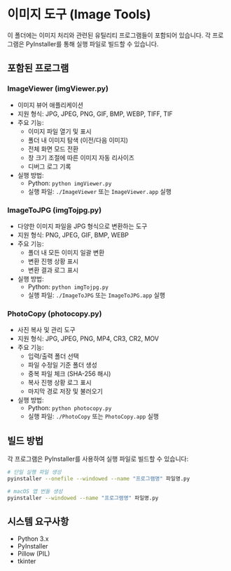 # 이미지 도구 (Image Tools)

이 폴더에는 이미지 처리와 관련된 유틸리티 프로그램들이 포함되어 있습니다. 각 프로그램은 PyInstaller를 통해 실행 파일로 빌드할 수 있습니다.

## 포함된 프로그램

### ImageViewer (imgViewer.py)
- 이미지 뷰어 애플리케이션
- 지원 형식: JPG, JPEG, PNG, GIF, BMP, WEBP, TIFF, TIF
- 주요 기능:
  - 이미지 파일 열기 및 표시
  - 폴더 내 이미지 탐색 (이전/다음 이미지)
  - 전체 화면 모드 전환
  - 창 크기 조절에 따른 이미지 자동 리사이즈
  - 디버그 로그 기록
- 실행 방법:
  - Python: `python imgViewer.py`
  - 실행 파일: `./ImageViewer` 또는 `ImageViewer.app` 실행

### ImageToJPG (imgTojpg.py)
- 다양한 이미지 파일을 JPG 형식으로 변환하는 도구
- 지원 형식: PNG, JPEG, GIF, BMP, WEBP
- 주요 기능:
  - 폴더 내 모든 이미지 일괄 변환
  - 변환 진행 상황 표시
  - 변환 결과 로그 표시
- 실행 방법:
  - Python: `python imgTojpg.py`
  - 실행 파일: `./ImageToJPG` 또는 `ImageToJPG.app` 실행

### PhotoCopy (photocopy.py)
- 사진 복사 및 관리 도구
- 지원 형식: JPG, JPEG, PNG, MP4, CR3, CR2, MOV
- 주요 기능:
  - 입력/출력 폴더 선택
  - 파일 수정일 기준 폴더 생성
  - 중복 파일 체크 (SHA-256 해시)
  - 복사 진행 상황 로그 표시
  - 마지막 경로 저장 및 불러오기
- 실행 방법:
  - Python: `python photocopy.py`
  - 실행 파일: `./PhotoCopy` 또는 `PhotoCopy.app` 실행

## 빌드 방법
각 프로그램은 PyInstaller를 사용하여 실행 파일로 빌드할 수 있습니다:
```bash
# 단일 실행 파일 생성
pyinstaller --onefile --windowed --name "프로그램명" 파일명.py

# macOS 앱 번들 생성
pyinstaller --windowed --name "프로그램명" 파일명.py
```

## 시스템 요구사항
- Python 3.x
- PyInstaller
- Pillow (PIL)
- tkinter 